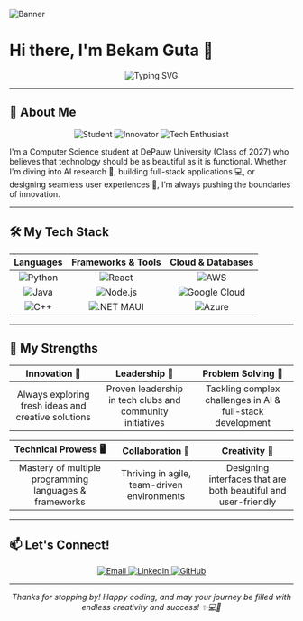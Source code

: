 ![Banner](https://via.placeholder.com/1200x300?text=Welcome+to+My+GitHub+Profile)

# Hi there, I'm Bekam Guta 👋

<p align="center">
  <img src="https://readme-typing-svg.herokuapp.com?font=Fira+Code&size=30&pause=1000&color=F77C00&center=true&vCenter=true&width=600&lines=Coding+is+Art;Design+is+Passion;Welcome+to+My+Profile" alt="Typing SVG" />
</p>

---

## 🌟 About Me

<p align="center">
  <img src="https://img.shields.io/badge/Student-DePauw%20University-blue?style=for-the-badge" alt="Student" />
  <img src="https://img.shields.io/badge/Innovator-Always%20Learning-green?style=for-the-badge" alt="Innovator" />
  <img src="https://img.shields.io/badge/Tech%20Enthusiast-AI%20%26%20Fullstack-yellow?style=for-the-badge" alt="Tech Enthusiast" />
</p>

I'm a Computer Science student at DePauw University (Class of 2027) who believes that technology should be as beautiful as it is functional. Whether I'm diving into AI research 🤖, building full-stack applications 💻, or designing seamless user experiences 🎨, I’m always pushing the boundaries of innovation.

---

## 🛠️ My Tech Stack

| Languages | Frameworks & Tools | Cloud & Databases |
| :---: | :---: | :---: |
| ![Python](https://img.shields.io/badge/Python-3776AB?style=for-the-badge&logo=python&logoColor=white) | ![React](https://img.shields.io/badge/React-20232A?style=for-the-badge&logo=react&logoColor=61DAFB) | ![AWS](https://img.shields.io/badge/AWS-232F3E?style=for-the-badge&logo=amazon-aws&logoColor=white) |
| ![Java](https://img.shields.io/badge/Java-ED8B00?style=for-the-badge&logo=java&logoColor=white) | ![Node.js](https://img.shields.io/badge/Node.js-339933?style=for-the-badge&logo=nodedotjs&logoColor=white) | ![Google Cloud](https://img.shields.io/badge/Google_Cloud-4285F4?style=for-the-badge&logo=google-cloud&logoColor=white) |
| ![C++](https://img.shields.io/badge/C++-00599C?style=for-the-badge&logo=c%2B%2B&logoColor=white) | ![.NET MAUI](https://img.shields.io/badge/.NET_MAUI-512BD4?style=for-the-badge&logo=.NET&logoColor=white) | ![Azure](https://img.shields.io/badge/Azure-0078D4?style=for-the-badge&logo=microsoftazure&logoColor=white) |

---

## 💪 My Strengths

| Innovation 🚀 | Leadership 👑 | Problem Solving 🧩 |
| :----------: | :----------: | :-------------: |
| Always exploring fresh ideas and creative solutions | Proven leadership in tech clubs and community initiatives | Tackling complex challenges in AI & full-stack development |

| Technical Prowess 🖥️ | Collaboration 🤝 | Creativity 🎨 |
| :----------: | :----------: | :-------------: |
| Mastery of multiple programming languages & frameworks | Thriving in agile, team-driven environments | Designing interfaces that are both beautiful and user-friendly |

---

## 📫 Let's Connect!

<p align="center">
  <a href="mailto:bekamguta_2027@depauw.edu">
    <img src="https://img.shields.io/badge/Email-bekamdawit551@gmail.com-red?style=for-the-badge&logo=gmail&logoColor=white" alt="Email" />
  </a>
  <a href="https://www.linkedin.com/in/bekam-guta/">
    <img src="https://img.shields.io/badge/LinkedIn-Bekam%20Guta-blue?style=for-the-badge&logo=linkedin&logoColor=white" alt="LinkedIn" />
  </a>
  <a href="https://github.com/Ibek7">
    <img src="https://img.shields.io/badge/GitHub-Ibek7-181717?style=for-the-badge&logo=github&logoColor=white" alt="GitHub" />
  </a>
</p>

---

<p align="center">
  <em>Thanks for stopping by! Happy coding, and may your journey be filled with endless creativity and success! ✨💻🎨</em>
</p>
